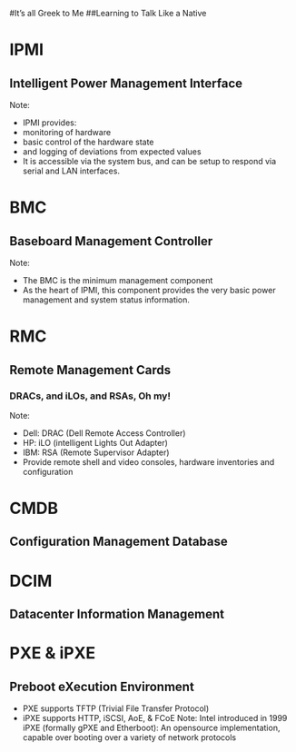 #It’s all Greek to Me
##Learning to Talk Like a Native


# IPMI
## Intelligent Power Management Interface
Note:
* IPMI provides:
* monitoring of hardware
* basic control of the hardware state
* and logging of deviations from expected values
* It is accessible via the system bus, and can be setup to respond via serial and LAN interfaces.


# BMC
## Baseboard Management Controller
Note:
* The BMC is the minimum management component
* As the heart of IPMI, this component provides the very basic power management and system status information.


# RMC
## Remote Management Cards
### DRACs, and iLOs, and RSAs, Oh my!
Note:
* Dell: DRAC (Dell Remote Access Controller)
* HP: iLO (intelligent Lights Out Adapter)
* IBM: RSA (Remote Supervisor Adapter)
* Provide remote shell and video consoles, hardware inventories and configuration


# CMDB
## Configuration Management Database

# DCIM
## Datacenter Information Management


# PXE & iPXE
## Preboot eXecution Environment
* PXE supports TFTP (Trivial File Transfer Protocol)
* iPXE supports HTTP, iSCSI, AoE, & FCoE
Note:
Intel introduced in 1999
iPXE (formally gPXE and Etherboot): An opensource implementation, capable over booting over a variety of network protocols
